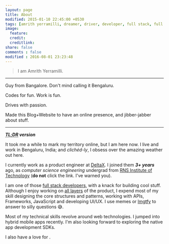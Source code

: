 ```yaml
---
layout: page
title: About
modified: 2015-01-10 22:45:00 +0530
tags: [amrith yerramilli, dreamer, driver, developer, full stack, full stack developer, javascript, html, css, bootstrap, node, angular, knockout, philosophy]
image:
  feature:
  credit:
  creditlink:
share: false
comments : false
modified : 2016-08-01 23:23:48
---
```


> I am Amrith Yerramilli.

- - -

Guy from Bangalore. Don't mind calling it Bengaluru.

Codes for fun. Work is fun.

Drives with passion.

Made this Blog+Website to have an online presence, and jibber-jabber about stuff.

- - -

_**<abbr title="Too long; didn't read">TL;DR</abbr> version**_

It took me a while to mark my territory online, but I am here now.
I live and work in Bengaluru, India; and _clichéd-ly_, I obsess over the amazing weather out here.

I currently work as a product engineer at [DeltaX](http://www.deltax.com/). I joined them _**3+ years**_ ago, as *computer science engineering* undergrad from [RNS Institute of Technology](http://www.rnsit.ac.in/) (**do not** click the link. I've warned you).

I am one of those [full stack developers](https://www.google.co.in/search?q=full+stack+developer), with a knack for building cool stuff. Although I enjoy working on [all layers](https://en.wikipedia.org/wiki/Multitier_architecture#Three-tier_architecture) of the product, I expend most of my skill designing the core structures and patterns, working with APIs, Frameworks, JavaScript and developing UI/UX. I use memes or [lmgtfy](http://lmgtfy.com/) to answer to silly questions :sweat_smile:.

Most of my technical skills revolve around web technologies. I jumped into hybrid mobile apps recently.
I'm also looking forward to exploring the native app development SDKs.

I also have a love for <i class="fa fa-car fa-lg fa-fw" title="driving"></i> <i class="fa fa-motorcycle fa-lg fa-fw" title="riding"></i> <i class="fa fa-cutlery fa-lg fa-fw" title="cooking"></i> <i class="fa fa-camera fa-lg fa-fw" title="photography"></i> <i class="fa fa-coffee fa-lg fa-fw" title="coffee"></i> <i class="fa fa-beer fa-lg fa-fw" title="hangout"></i> <i class="fa fa-futbol-o fa-lg fa-fw" title="Football"></i> <i class="fa fa-lg fa-fw fa-music" title="Music"></i>.
